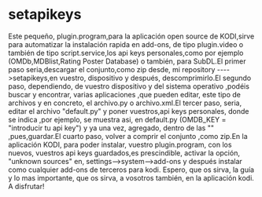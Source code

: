 # setapikeys
Este pequeño, plugin.program,para la aplicación open source de KODI,sirve para automatizar la instalación rapida en add-ons, de tipo plugin.video o también de tipo script.service,los api keys personales,como por ejemplo (OMDb,MDBlist,Rating Poster Database) o también, para SubDL.El primer paso seria,descargar el conjunto,como zip desde, mi repository ---->setapikeys,en vuestro, dispositivo y después, descomprimirlo.El segundo paso, dependiendo, de vuestro dispositivo y del sistema operativo ,podéis buscar y encontrar, varias aplicaciones ,que pueden editar, este tipo de archivos y en concreto,  el archivo.py o archivo.xml.El tercer paso, seria, editar el archivo "default.py" y poner vuestros,api keys personales, donde se indica ,por ejemplo, se muestra asi, en default.py (OMDB_KEY   = "introducir tu api key") y ya una vez, agregado, dentro de las "" ,pues,guardar.El cuarto  paso, volver a comprir el conjunto ,como zip.En la aplicación KODI, para poder instalar, vuestro plugin.program, con los nuevos, vuestros api keys guardados,es prescindible, activar la opción, "unknown sources" en, settings-->system-->add-ons y después instalar como cualquier add-ons de terceros para kodi. Espero, que os sirva, la guía y lo mas importante, que os sirva, a vosotros también, en la aplicación kodi. A disfrutar!
